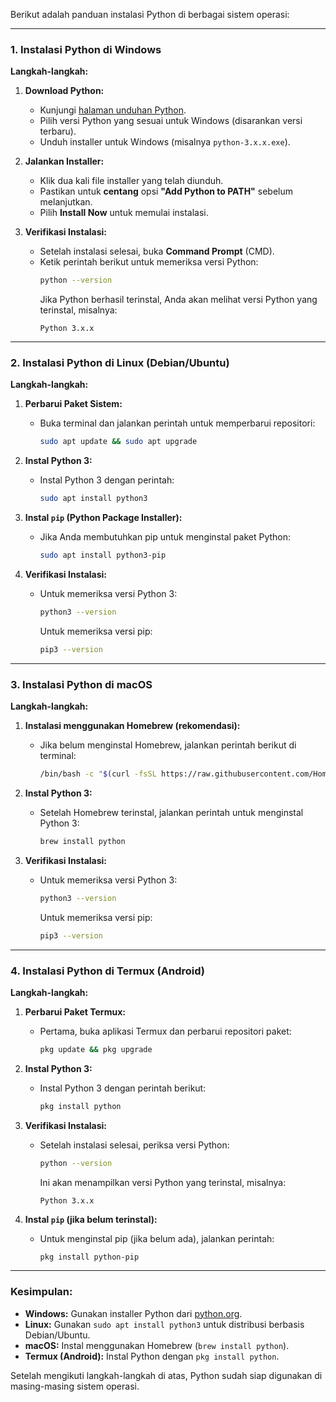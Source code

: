 Berikut adalah panduan instalasi Python di berbagai sistem operasi:

---

### 1. **Instalasi Python di Windows**

**Langkah-langkah:**

1. **Download Python:**
   - Kunjungi [halaman unduhan Python](https://www.python.org/downloads/).
   - Pilih versi Python yang sesuai untuk Windows (disarankan versi terbaru).
   - Unduh installer untuk Windows (misalnya `python-3.x.x.exe`).

2. **Jalankan Installer:**
   - Klik dua kali file installer yang telah diunduh.
   - Pastikan untuk **centang** opsi **"Add Python to PATH"** sebelum melanjutkan.
   - Pilih **Install Now** untuk memulai instalasi.

3. **Verifikasi Instalasi:**
   - Setelah instalasi selesai, buka **Command Prompt** (CMD).
   - Ketik perintah berikut untuk memeriksa versi Python:
     ```bash
     python --version
     ```
     Jika Python berhasil terinstal, Anda akan melihat versi Python yang terinstal, misalnya:
     ```
     Python 3.x.x
     ```

---

### 2. **Instalasi Python di Linux (Debian/Ubuntu)**

**Langkah-langkah:**

1. **Perbarui Paket Sistem:**
   - Buka terminal dan jalankan perintah untuk memperbarui repositori:
     ```bash
     sudo apt update && sudo apt upgrade
     ```

2. **Instal Python 3:**
   - Instal Python 3 dengan perintah:
     ```bash
     sudo apt install python3
     ```

3. **Instal `pip` (Python Package Installer):**
   - Jika Anda membutuhkan pip untuk menginstal paket Python:
     ```bash
     sudo apt install python3-pip
     ```

4. **Verifikasi Instalasi:**
   - Untuk memeriksa versi Python 3:
     ```bash
     python3 --version
     ```
     Untuk memeriksa versi pip:
     ```bash
     pip3 --version
     ```

---

### 3. **Instalasi Python di macOS**

**Langkah-langkah:**

1. **Instalasi menggunakan Homebrew (rekomendasi):**
   - Jika belum menginstal Homebrew, jalankan perintah berikut di terminal:
     ```bash
     /bin/bash -c "$(curl -fsSL https://raw.githubusercontent.com/Homebrew/install/HEAD/install.sh)"
     ```

2. **Instal Python 3:**
   - Setelah Homebrew terinstal, jalankan perintah untuk menginstal Python 3:
     ```bash
     brew install python
     ```

3. **Verifikasi Instalasi:**
   - Untuk memeriksa versi Python 3:
     ```bash
     python3 --version
     ```
     Untuk memeriksa versi pip:
     ```bash
     pip3 --version
     ```

---

### 4. **Instalasi Python di Termux (Android)**

**Langkah-langkah:**

1. **Perbarui Paket Termux:**
   - Pertama, buka aplikasi Termux dan perbarui repositori paket:
     ```bash
     pkg update && pkg upgrade
     ```

2. **Instal Python 3:**
   - Instal Python 3 dengan perintah berikut:
     ```bash
     pkg install python
     ```

3. **Verifikasi Instalasi:**
   - Setelah instalasi selesai, periksa versi Python:
     ```bash
     python --version
     ```
     Ini akan menampilkan versi Python yang terinstal, misalnya:
     ```
     Python 3.x.x
     ```

4. **Instal `pip` (jika belum terinstal):**
   - Untuk menginstal pip (jika belum ada), jalankan perintah:
     ```bash
     pkg install python-pip
     ```

---

### Kesimpulan:

- **Windows:** Gunakan installer Python dari [python.org](https://www.python.org/downloads/).
- **Linux:** Gunakan `sudo apt install python3` untuk distribusi berbasis Debian/Ubuntu.
- **macOS:** Instal menggunakan Homebrew (`brew install python`).
- **Termux (Android):** Instal Python dengan `pkg install python`.

Setelah mengikuti langkah-langkah di atas, Python sudah siap digunakan di masing-masing sistem operasi.
